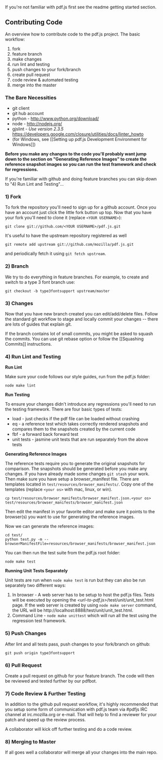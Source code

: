 If you're not familiar with pdf.js first see the readme getting started section.

## Contributing Code
An overview how to contribute code to the pdf.js project.  The basic workflow:

1. fork
1. feature branch
1. make changes
1. run lint and testing
1. push changes to your fork/branch
1. create pull request
1. code review & automated testing
1. merge into the master

### The Bare Necessities
* git client
* git hub account
* python - http://www.python.org/download/
* node - http://nodejs.org/
* gjslint - _Use version 2.3.5_ https://developers.google.com/closure/utilities/docs/linter_howto
* (for Windows, see [[Setting up pdf.js Development Environment for Windows]])

**Before you make any changes to the code you'll probably want jump down to the section on "Generating Reference Images" to create the reference snapshot images so you can run the test framework and check for regressions.**
 
If you're familiar with github and doing feature branches you can skip down to "4) Run Lint and Testing"...

### 1) Fork
To fork the repository you'll need to sign up for a github account. Once you have an account just click the little fork button up top. Now that you have your fork you'll need to clone it (replace `<YOUR USERNAME>`):
```
git clone git://github.com/<YOUR USERNAME>/pdf.js.git
```

It's useful to have the upstream repository registered as well
```
git remote add upstream git://github.com/mozilla/pdf.js.git
```
and periodically fetch it using `git fetch upstream`.

### 2) Branch
We try to do everything in feature branches. For example, to create and switch to a type 3 font branch use:
```
git checkout -b type3fontsupport upstream/master
```

### 3) Changes
Now that you have new branch created you can edit/add/delete files. Follow the standard git workflow to stage and locally commit your changes -- there are lots of guides that explain git.

If the branch contains lot of small commits, you might be asked to squash the commits. You can use git rebase option or follow the [[Squashing Commits]] instructions.

### 4) Run Lint and Testing
**Run Lint**

Make sure your code follows our style guides, run from the pdf.js folder:

```
node make lint
```
**Run Testing**

To ensure your changes didn't introduce any regressions you'll need to run the testing framework. There are four basic types of tests:

* load - just checks if the pdf file can be loaded without crashing
* eq - a reference test which takes correctly rendered snapshots and compares them to the snapshots created by the current code
* fbf - a forward back forward test
* unit tests - jasmine unit tests that are run separately from the above tests

**Generating Reference Images**

The reference tests require you to generate the original snapshots for comparison.  The snapshots should be generated before you make any changes. If you have already made some changes `git stash` your work. Then make sure you have setup a browser_manifest file.  There are templates located in `test/resources/browser_manifests/`.  Copy one of the templates (replace `<your os>` with mac, linux, or win).

```
cp test/resources/browser_manifests/browser_manifest.json.<your os> test/resources/browser_manifests/browser_manifest.json
```
Then edit the manifest in your favorite editor and make sure it points to the browser(s) you want to use for generating the reference images.

Now we can generate the reference images:

```
cd test/
python test.py -m --browserManifestFile=resources/browser_manifests/browser_manifest.json
```
You can then run the test suite from the pdf.js root folder:

```
node make test
```

**Running Unit Tests Separately**

Unit tests are run when `node make test` is run but they can also be run separately two different ways:

1. In browser - A web server has to be setup to host the pdf.js files. Tests will be executed by opening the _\<url-to-pdf.js\>_/test/unit/unit_test.html page. If the web server is created by using `node make server` command, the URL will be http://localhost:8888/test/unit/unit_test.html.
2. Command Line - `node make unittest` which will run all the test using the regression test framework.

### 5) Push Changes
After lint and all tests pass, push changes to your fork/branch on github:
```
git push origin type3fontsupport
```

### 6) Pull Request
Create a pull request on github for your feature branch. The code will then be reviewed and tested further by our pdfbot.

### 7) Code Review & Further Testing
In addition to the github pull request workflow, it's highly recommended that you setup some form of communication with pdf.js team via #pdfjs IRC channel at irc.mozilla.org or e-mail. That will help to find a reviewer for your patch and speed up the review process.

A collaborator will kick off further testing and do a code review.

### 8) Merging to Master
If all goes well a collaborator will merge all your changes into the main repo.